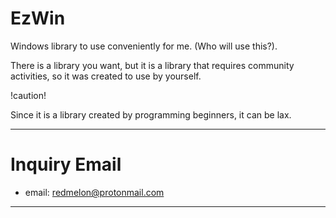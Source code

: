 # EzWin
Windows library to use conveniently for me. (Who will use this?).

There is a library you want,
but it is a library that requires community activities,
so it was created to use by yourself.


!caution!

Since it is a library created by programming beginners, it can be lax.

***
Inquiry Email
=============

* email: <redmelon@protonmail.com>

***
